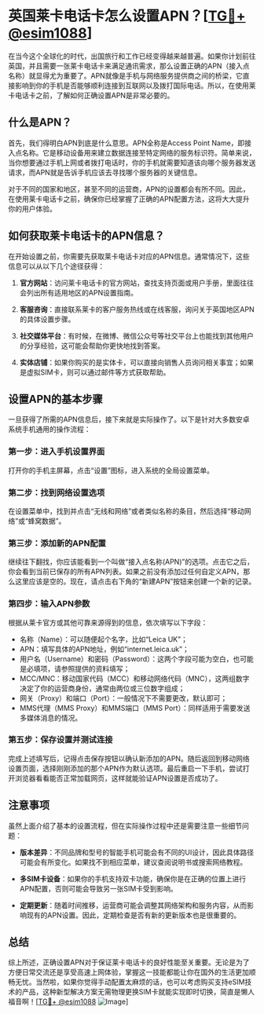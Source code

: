 # 英国莱卡电话卡怎么设置APN？[[TG💪+ @esim1088](https://t.me/s/esim1088)]

在当今这个全球化的时代，出国旅行和工作已经变得越来越普遍。如果你计划前往英国，并且需要一张莱卡电话卡来满足通讯需求，那么设置正确的APN（接入点名称）就显得尤为重要了。APN就像是手机与网络服务提供商之间的桥梁，它直接影响到你的手机是否能够顺利连接到互联网以及拨打国际电话。所以，在使用莱卡电话卡之前，了解如何正确设置APN是非常必要的。

## 什么是APN？

首先，我们得明白APN到底是什么意思。APN全称是Access Point Name，即接入点名称。它是移动设备用来建立数据连接至特定网络的服务标识符。简单来说，当你想要通过手机上网或者拨打电话时，你的手机就需要知道该向哪个服务器发送请求，而APN就是告诉手机应该去寻找哪个服务器的关键信息。

对于不同的国家和地区，甚至不同的运营商，APN的设置都会有所不同。因此，在使用莱卡电话卡之前，确保你已经掌握了正确的APN配置方法，这将大大提升你的用户体验。

## 如何获取莱卡电话卡的APN信息？

在开始设置之前，你需要先获取莱卡电话卡对应的APN信息。通常情况下，这些信息可以从以下几个途径获得：

1. **官方网站**：访问莱卡电话卡的官方网站，查找支持页面或用户手册，里面往往会列出所有适用地区的APN设置指南。
   
2. **客服咨询**：直接联系莱卡的客户服务热线或在线客服，询问关于英国地区APN的具体设置步骤。

3. **社交媒体平台**：有时候，在微博、微信公众号等社交平台上也能找到其他用户的分享经验，这可能会帮助你更快地找到答案。

4. **实体店铺**：如果你购买的是实体卡，可以直接向销售人员询问相关事宜；如果是虚拟SIM卡，则可以通过邮件等方式获取帮助。

## 设置APN的基本步骤

一旦获得了所需的APN信息后，接下来就是实际操作了。以下是针对大多数安卓系统手机通用的操作流程：

### 第一步：进入手机设置界面
打开你的手机主屏幕，点击“设置”图标，进入系统的全局设置菜单。

### 第二步：找到网络设置选项
在设置菜单中，找到并点击“无线和网络”或者类似名称的条目，然后选择“移动网络”或“蜂窝数据”。

### 第三步：添加新的APN配置
继续往下翻找，你应该能看到一个叫做“接入点名称(APN)”的选项。点击它之后，你会看到当前已保存的所有APN列表。如果之前没有添加过任何自定义APN，那么这里应该是空的。现在，请点击右下角的“新建APN”按钮来创建一个新的记录。

### 第四步：输入APN参数
根据从莱卡官方或其他可靠来源得到的信息，依次填写以下字段：
- 名称（Name）：可以随便起个名字，比如“Leica UK”；
- APN：填写具体的APN地址，例如“internet.leica.uk”；
- 用户名（Username）和密码（Password）：这两个字段可能为空白，也可能是必填项，请参照提供的资料填写；
- MCC/MNC：移动国家代码（MCC）和移动网络代码（MNC），这两组数字决定了你的运营商身份，通常由两位或三位数字组成；
- 网关（Proxy）和端口（Port）：一般情况下不需要更改，默认即可；
- MMS代理（MMS Proxy）和MMS端口（MMS Port）：同样适用于需要发送多媒体消息的情况。

### 第五步：保存设置并测试连接
完成上述填写后，记得点击保存按钮以确认新添加的APN。随后返回到移动网络设置页面，选择刚刚添加的那个APN作为默认选项。最后重启一下手机，尝试打开浏览器看看能否正常加载网页，这样就能验证APN设置是否成功了。

## 注意事项

虽然上面介绍了基本的设置流程，但在实际操作过程中还是需要注意一些细节问题：

- **版本差异**：不同品牌和型号的智能手机可能会有不同的UI设计，因此具体路径可能会有所变化。如果找不到相应菜单，建议查阅说明书或搜索网络教程。
  
- **多SIM卡设备**：如果你的手机支持双卡功能，确保你是在正确的位置上进行APN配置，否则可能会导致另一张SIM卡受到影响。

- **定期更新**：随着时间推移，运营商可能会调整其网络架构和服务内容，从而影响现有的APN设置。因此，定期检查是否有新的更新版本也是很重要的。

## 总结

综上所述，正确设置APN对于保证莱卡电话卡的良好性能至关重要。无论是为了方便日常交流还是享受高速上网体验，掌握这一技能都能让你在国外的生活更加顺畅无忧。当然啦，如果你觉得手动配置太麻烦的话，也可以考虑购买支持eSIM技术的产品，这种新型解决方案无需物理更换SIM卡就能实现即时切换，简直是懒人福音啊！[[TG💪+ @esim1088](https://t.me/s/esim1088) ![Image](https://i.postimg.cc/4NQfJmqS/Snipaste-2025-05-13-00-14-12.png)]